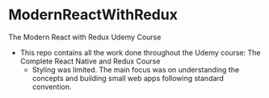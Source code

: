 # ModernReactWithRedux
The Modern React with Redux Udemy Course
- This repo contains all the work done throughout the Udemy course: The Complete React Native and Redux Course
  - Styling was limited. The main focus was on understanding the concepts and building small web apps following standard convention.
